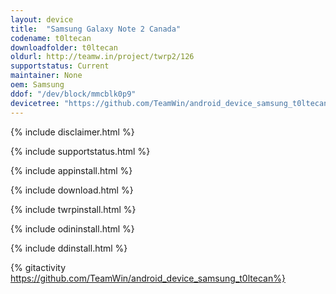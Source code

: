 ```yaml
---
layout: device
title:  "Samsung Galaxy Note 2 Canada"
codename: t0ltecan
downloadfolder: t0ltecan
oldurl: http://teamw.in/project/twrp2/126
supportstatus: Current
maintainer: None
oem: Samsung
ddof: "/dev/block/mmcblk0p9"
devicetree: "https://github.com/TeamWin/android_device_samsung_t0ltecan"
---
```


{% include disclaimer.html %}

{% include supportstatus.html %}

{% include appinstall.html %}

{% include download.html %}

{% include twrpinstall.html %}

{% include odininstall.html %}

{% include ddinstall.html %}

{% gitactivity  https://github.com/TeamWin/android_device_samsung_t0ltecan%}
